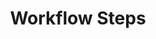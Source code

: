 ---
linktitle: Workflow Steps
title: Workflow Steps
Description: A Workflow Step is an individual action made within a workflow, such as load from a csv file, insert data into a table, or notify a user via SMS that an error condition occurred.
weight: 3.0
---